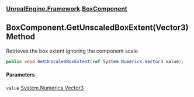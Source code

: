 ### [UnrealEngine.Framework](UnrealEngine_Framework.md 'UnrealEngine.Framework').[BoxComponent](BoxComponent.md 'UnrealEngine.Framework.BoxComponent')
## BoxComponent.GetUnscaledBoxExtent(Vector3) Method
Retrieves the box extent ignoring the component scale  
```csharp
public void GetUnscaledBoxExtent(ref System.Numerics.Vector3 value);
```
#### Parameters
<a name='UnrealEngine_Framework_BoxComponent_GetUnscaledBoxExtent(System_Numerics_Vector3)_value'></a>
`value` [System.Numerics.Vector3](https://docs.microsoft.com/en-us/dotnet/api/System.Numerics.Vector3 'System.Numerics.Vector3')  
  
